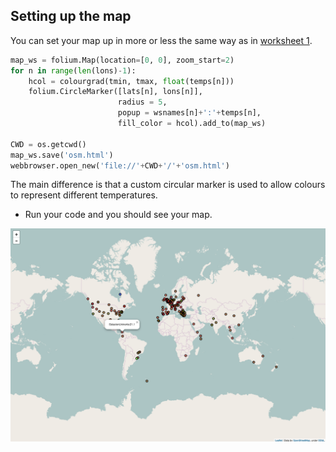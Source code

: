 ## Setting up the map

You can set your map up in more or less the same way as in [worksheet 1](worksheet.md).

``` python
map_ws = folium.Map(location=[0, 0], zoom_start=2)
for n in range(len(lons)-1):
    hcol = colourgrad(tmin, tmax, float(temps[n]))
    folium.CircleMarker([lats[n], lons[n]],
                        radius = 5,
                        popup = wsnames[n]+':'+temps[n],
                        fill_color = hcol).add_to(map_ws)

CWD = os.getcwd()
map_ws.save('osm.html')
webbrowser.open_new('file://'+CWD+'/'+'osm.html')
```
The main difference is that a custom circular marker is used to allow colours to represent different temperatures.

- Run your code and you should see your map.

![uk](images/temp_map.png)

